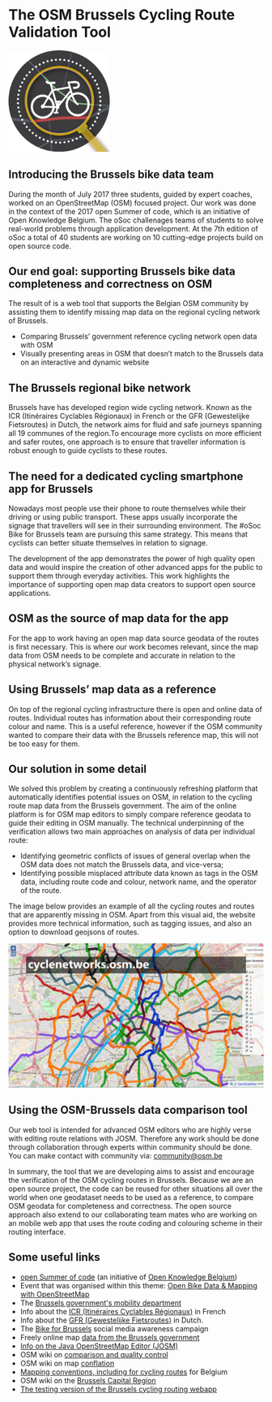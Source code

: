 # The OSM Brussels Cycling Route Validation Tool
<img src="./images/bikeaway%20data%20logo.png" width="200">

## Introducing the Brussels bike data team
During the month of July 2017 three students, guided by expert coaches, worked on an OpenStreetMap (OSM) focused project. Our work was done in the context of the 2017 open Summer of code, which is an initiative of Open Knowledge Belgium. The oSoc challenages teams of students to solve real-world problems through application development. At the 7th edition of oSoc a total of 40 students are working on 10 cutting-edge projects build on open source code.

## Our end goal: supporting Brussels bike data completeness and correctness on OSM 
The result of is a web tool that supports the Belgian OSM community by assisting them to identify missing map data on the regional cycling network of Brussels. 
- Comparing Brussels’ government reference cycling network open data with OSM
- Visually presenting areas in OSM that doesn’t match to the Brussels data on an interactive and dynamic website

## The Brussels regional bike network
Brussels have has developed region wide cycling network. Known as the ICR (Itinéraires Cyclables Régionaux) in French or the GFR (Gewestelijke Fietsroutes) in Dutch, the network aims for fluid and safe journeys spanning all 19 communes of the region.To encourage more cyclists on more efficient and safer routes, one approach is to ensure that traveller information is robust enough to guide cyclists to these routes. 

## The need for a dedicated cycling smartphone app for Brussels
Nowadays most people use their phone to route themselves while their driving or using public transport. These apps usually incorporate the signage that travellers will see in their surrounding environment. The #oSoc Bike for Brussels team are pursuing this same strategy. This means that cyclists can better situate themselves in relation to signage.

The development of the app demonstrates the power of high quality open data and would inspire the creation of other advanced apps for the public to support them through everyday activities. This work highlights the importance of supporting open map data creators to support open source applications. 

## OSM as the source of map data for the app
For the app to work having an open map data source geodata of the routes is first necessary. This is where our work becomes relevant, since the map data from OSM needs to be complete and accurate in relation to the physical network’s signage.

## Using Brussels’ map data as a reference
On top of the regional cycling infrastructure there is open and online data of routes. Individual routes has information about their corresponding route colour and name. This is a useful reference, however if the OSM community wanted to compare their data with the Brussels reference map, this will not be too easy for them. 

## Our solution in some detail
We solved this problem by creating a continuously refreshing platform that automatically identifies potential issues on OSM, in relation to the cycling route map data from the Brussels government. The aim of the online platform is for OSM map editors to simply compare reference geodata to guide their editing in OSM manually. The technical underpinning of the verification allows two main approaches on analysis of data per individual route:

- Identifying geometric conflicts of issues of general overlap when the OSM data does not match the Brussels data, and vice-versa;
- Identifying possible misplaced attribute data known as tags in the OSM data, including route code and colour, network name, and the operator of the route.

The image below provides an example of all the cycling routes and routes that are apparently missing in OSM. Apart from this visual aid, the website provides more technical information, such as tagging issues, and also an option to download geojsons of routes.  
 
<img src="./images/osm%20brussels%20data%20comparsion.gif?raw=true">

## Using the OSM-Brussels data comparison tool 
Our web tool is intended for advanced OSM editors who are highly verse with editing route relations with JOSM. Therefore any work should be done through collaboration through experts within community should be done. You can make contact with community via: community@osm.be

In summary, the tool that we are developing aims to assist and encourage the verification of the OSM cycling routes in Brussels. Because we are an open source project, the code can be reused for other situations all over the world when one geodataset needs to be used as a reference, to compare OSM geodata for completeness and correctness. The open source approach also extend to our collaborating team mates who are working on an mobile web app that uses the route coding and colouring scheme in their routing interface. 

## Some useful links
*   <span class="c2">[open Summer of code](http://2017.summerofcode.be/)</span><span> (an initiative of</span> <span class="c2">[Open Knowledge Belgium](https://www.openknowledge.be/)</span><span>)</span>
*   <span>Event that was organised within this theme:</span> <span class="c2">[Open Bike Data & Mapping with OpenStreetMap](https://www.eventbrite.com/e/open-bike-data-mapping-with-openstreetmap-registration-34806438996)</span>
*   <span>The</span> <span class="c2">[Brussels government's mobility department](http://mobility.brussels/)</span>
*   <span>Info about the</span> <span class="c2">[ICR (](http://www.bruxellesmobilite.irisnet.be/articles/velo/itineraires-cyclables)</span><span class="c2 c8">[Itinéraires Cyclables Régionaux](https://www.google.com/url?q=http://www.bruxellesmobilite.irisnet.be/articles/velo/itineraires-cyclables)</span><span class="c2">[)](http://www.bruxellesmobilite.irisnet.be/articles/velo/itineraires-cyclables)</span><span class="c0"> in French</span>
*   <span>Info about the</span> <span class="c2">[GFR (](http://www.mobielbrussel.irisnet.be/articles/fiets/fietsroutes)</span><span class="c2 c8">[Gewestelijke Fietsroutes](http://www.mobielbrussel.irisnet.be/articles/fiets/fietsroutes)</span><span class="c2">[)](http://www.mobielbrussel.irisnet.be/articles/fiets/fietsroutes)</span><span class="c0"> in Dutch.</span>
*   <span>The</span> <span class="c2">[Bike for Brussels](http://bike.brussels/)</span><span class="c0"> social media awareness campaign</span>
*   <span>Freely online map</span> <span class="c2">[data from the Brussels government](http://data-mobility.brussels/mobigis/nl/)</span>
*   <span class="c2">[Info on the Java OpenStreetMap Editor (JOSM)](https://josm.openstreetmap.de/)</span>
*   <span>OSM wiki on</span> <span class="c2">[comparison and quality control](http://wiki.openstreetmap.org/wiki/Comparing_OSM_with_other_datasets)</span><span class="c0"> </span>
*   <span>OSM wiki on map</span> <span class="c2">[conflation](http://wiki.openstreetmap.org/wiki/Conflation&sa=D)</span>
*   <span class="c2">[Mapping conventions, including for cycling routes](http://wiki.openstreetmap.org/wiki/WikiProject_Belgium/Conventions/Cycle_Routes)</span><span class="c0"> for Belgium</span>
*   <span>OSM wiki on the</span> <span class="c2">[Brussels Capital Region](http://wiki.openstreetmap.org/wiki/WikiProject_Belgium/Cycle_Routes%23Itin.C3.A9raires_Cyclables_R.C3.A9gionaux_-_Gewestelijke_Fietsroute)</span>
*   <span class="c2">[The testing version of the Brussels cycling routing webapp](https://osoc17.github.io/rideaway-frontend/)</span><span class="c0"> </span>
